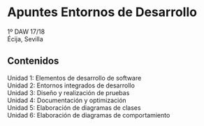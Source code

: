 # Apuntes Entornos de Desarrollo

1º DAW 17/18  
Écija, Sevilla

## Contenidos

Unidad 1: Elementos de desarrollo de software  
Unidad 2: Entornos integrados de desarrollo  
Unidad 3: Diseño y realización de pruebas  
Unidad 4: Documentación y optimización  
Unidad 5: Elaboración de diagramas de clases  
Unidad 6: Elaboración de diagramas de comportamiento  
